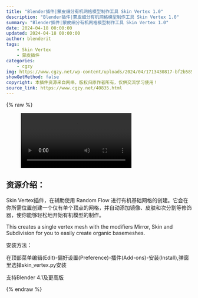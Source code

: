 ```yaml
---
title: "Blender插件|蒙皮细分有机网格模型制作工具 Skin Vertex 1.0"
description: "Blender插件|蒙皮细分有机网格模型制作工具 Skin Vertex 1.0"
summary: "Blender插件|蒙皮细分有机网格模型制作工具 Skin Vertex 1.0"
date: 2024-04-18 00:00:00
updated: 2024-04-18 00:00:00
author: blenderit
tags: 
    - Skin Vertex
    - 蒙皮插件
categories:
    - cgzy
img: https://www.cgzy.net/wp-content/uploads/2024/04/1713430817-bf2b585aaeb7a04.webp
showGetMethod: false
copyright: 本插件资源来自网络，版权归原作者所有，仅供交流学习使用！
source_link: https://www.cgzy.net/40835.html
---
```


{% raw %}
<figure class="wp-block-video aligncenter"><video controls src="http://cloud.video.taobao.com/play/u/null/p/1/e/6/t/1/458793655244.mp4"></video></figure><div class="wp-block-pandastudio-title"><div class="title_style_01"><h2 id="h2-0">资源介绍：</h2></div></div><p class="is-style-text-indent-2em">Skin Vertex插件，在辅助使用 Random Flow 进行有机基础网格的创建。它会在你所需位置创建一个仅有单个顶点的网格，并自动添加镜像、皮肤和次分割等修饰器，使你能够轻松地开始有机模型的制作。</p><p>This creates a single vertex mesh with the modifiers Mirror, Skin and Subdivision for you to easily create organic basemeshes.</p><div class="wp-block-pandastudio-title"><div class="title_style_01"><p>安装方法：</p></div></div><p>在顶部菜单编辑(Edit)-偏好设置(Preference)-插件(Add-ons)-安装(Install),弹窗里选择skin_vertex.py安装</p><div class="wp-block-pandastudio-tips"><div class="tip success "><p>支持Blender 4.1及更高版</p>
</div></div>
<div style="display: none">cgzy</div>
{% endraw %}